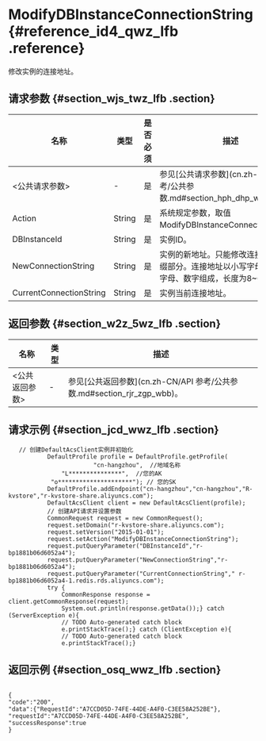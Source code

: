 # ModifyDBInstanceConnectionString {#reference_id4_qwz_lfb .reference}

修改实例的连接地址。

## 请求参数 {#section_wjs_twz_lfb .section}

|**名称**|**类型**|**是否必须**|**描述**|
|------|------|--------|------|
|<公共请求参数\>|-|是|参见[公共请求参数](cn.zh-CN/API 参考/公共参数.md#section_hph_dhp_wbb)。|
|Action|String|是|系统规定参数，取值ModifyDBInstanceConnectionString。|
|DBInstanceId|String|是|实例ID。|
|NewConnectionString|String|是|实例的新地址。只能修改连接地址的前缀部分。连接地址以小写字母开头，由字母、数字组成，长度为8~64个字符。|
|CurrentConnectionString|String|是|实例当前连接地址。|

## 返回参数 {#section_w2z_5wz_lfb .section}

|名称|类型|描述|
|--|--|--|
|<公共返回参数\>|-|参见[公共返回参数](cn.zh-CN/API 参考/公共参数.md#section_rjr_zgp_wbb)。|

## 请求示例 {#section_jcd_wwz_lfb .section}

```
   // 创建DefaultAcsClient实例并初始化
           DefaultProfile profile = DefaultProfile.getProfile(
 				        "cn-hangzhou",  //地域名称
   			   "L***************",  //您的AK
    		"o*********************"); // 您的SK
           DefaultProfile.addEndpoint("cn-hangzhou","cn-hangzhou","R-kvstore","r-kvstore-share.aliyuncs.com");
           DefaultAcsClient client = new DefaultAcsClient(profile);
           // 创建API请求并设置参数
           CommonRequest request = new CommonRequest();
           request.setDomain("r-kvstore-share.aliyuncs.com");
           request.setVersion("2015-01-01");
           request.setAction("ModifyDBInstanceConnectionString");
           request.putQueryParameter("DBInstanceId","r-bp1881b06d6052a4");
           request.putQueryParameter("NewConnectionString","r-bp1881b06d6052a4");
           request.putQueryParameter("CurrentConnectionString"," r-bp1881b06d6052a4-1.redis.rds.aliyuncs.com");
           try {
               CommonResponse response = client.getCommonResponse(request);
               System.out.println(response.getData());} catch (ServerException e){
               // TODO Auto-generated catch block
               e.printStackTrace();} catch (ClientException e){
               // TODO Auto-generated catch block
               e.printStackTrace();}
```

## 返回示例 {#section_osq_wwz_lfb .section}

```

{
"code":"200",
"data":{"RequestId":"A7CCD05D-74FE-44DE-A4F0-C3EE58A252BE"},
"requestId":"A7CCD05D-74FE-44DE-A4F0-C3EE58A252BE",
"successResponse":true
}
```

